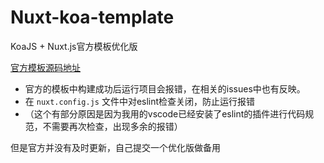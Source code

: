 # Nuxt-koa-template
KoaJS + Nuxt.js官方模板优化版 
 
[官方模板源码地址](https://github.com/nuxt-community/koa-template)

- 官方的模板中构建成功后运行项目会报错，在相关的issues中也有反映。
- 在 `nuxt.config.js` 文件中对eslint检查关闭，防止运行报错
 - （这个有部分原因是因为我用的vscode已经安装了eslint的插件进行代码规范，不需要再次检查，出现多余的报错）
 
但是官方并没有及时更新，自己提交一个优化版做备用

